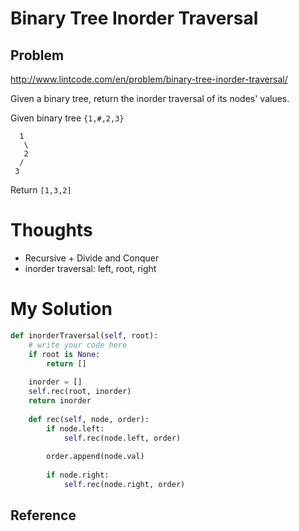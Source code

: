 # Binary Tree Inorder Traversal

## Problem

http://www.lintcode.com/en/problem/binary-tree-inorder-traversal/

Given a binary tree, return the inorder traversal of its nodes' values.

Given binary tree ```{1,#,2,3}```

```
  1
   \
   2
  /
 3  
```

Return ```[1,3,2]```

# Thoughts

- Recursive + Divide and Conquer
- inorder traversal: left, root, right

# My Solution

```python
def inorderTraversal(self, root):
    # write your code here
    if root is None:
        return []
    
    inorder = []
    self.rec(root, inorder)
    return inorder
    
    def rec(self, node, order):
        if node.left:
            self.rec(node.left, order)
    
        order.append(node.val)
    
        if node.right:
            self.rec(node.right, order)
```

## Reference
